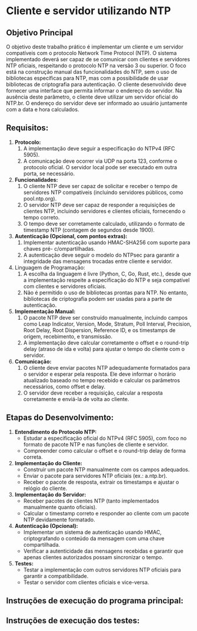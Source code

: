 # **Cliente e servidor utilizando NTP**

## Objetivo Principal
O objetivo deste trabalho prático é implementar um cliente e um servidor compatíveis com o
protocolo Network Time Protocol (NTP). O sistema implementado deverá ser capaz de se
comunicar com clientes e servidores NTP oficiais, respeitando o protocolo NTP na versão 3 ou
superior. O foco está na construção manual das funcionalidades do NTP, sem o uso de bibliotecas
específicas para NTP, mas com a possibilidade de usar bibliotecas de criptografia para autenticação.
O cliente desenvolvido deve fornecer uma interface que permita informar o endereço do servidor.
Na ausência deste parâmetro, o cliente deve utilizar um servidor oficial do NTP.br. O endereço do
servidor deve ser informado ao usuário juntamente com a data e hora calculados.

## Requisitos:
1. **Protocolo:**   
   1. A implementação deve seguir a especificação do NTPv4 (RFC 5905).
   2. A comunicação deve ocorrer via UDP na porta 123, conforme o protocolo oficial. O
servidor local pode ser executado em outra porta, se necessário.
2. **Funcionalidades:**
   1. O cliente NTP deve ser capaz de solicitar e receber o tempo de servidores NTP
compatíveis (incluindo servidores públicos, como pool.ntp.org).
   1. O servidor NTP deve ser capaz de responder a requisições de clientes NTP,
incluindo servidores e clientes oficiais, fornecendo o tempo correto.
   1. O tempo deve ser corretamente calculado, utilizando o formato de timestamp NTP
(contagem de segundos desde 1900).
3. **Autenticação (Opcional, com pontos extras):**
   1. Implementar autenticação usando HMAC-SHA256 com suporte para chaves pré-
c/ompartilhadas.
   2. A autenticação deve seguir o modelo do NTPsec para garantir a integridade das
mensagens trocadas entre cliente e servidor.
4. Linguagem de Programação:
   1. A escolha da linguagem é livre (Python, C, Go, Rust, etc.), desde que a implementação respeite a especificação do NTP e seja compatível com clientes e servidores oficiais.
   2. Não é permitido o uso de bibliotecas prontas para NTP. No entanto, bibliotecas de criptografia podem ser usadas para a parte de autenticação.
5. **Implementação Manual:**
   1. O pacote NTP deve ser construído manualmente, incluindo campos como Leap Indicator, Version, Mode, Stratum, Poll Interval, Precision, Root Delay, Root Dispersion, Reference ID, e os timestamps de origem, recebimento, e transmissão.
   2. A implementação deve calcular corretamente o offset e o round-trip delay (atraso de ida e volta) para ajustar o tempo do cliente com o servidor.
6. **Comunicação:**
   1. O cliente deve enviar pacotes NTP adequadamente formatados para o servidor e esperar pela resposta. Ele deve informar o horário atualizado baseado no tempo recebido e calcular os parâmetros necessários, como offset e delay.
   2. O servidor deve receber a requisição, calcular a resposta corretamente e enviá-la de volta ao cliente.
   
## Etapas do Desenvolvimento:
1. **Entendimento do Protocolo NTP:**   
      - Estudar a especificação oficial do NTPv4 (RFC 5905), com foco no formato de
pacote NTP e nas funções de cliente e servidor.
      - Compreender como calcular o offset e o round-trip delay de forma correta.
2. **Implementação do Cliente:**
      - Construir um pacote NTP manualmente com os campos adequados. 
      - Enviar o pacote para servidores NTP oficiais (ex.: a.ntp.br).
      - Receber o pacote de resposta, extrair os timestamps e ajustar o relógio do cliente.
3. **Implementação do Servidor:**
      - Receber pacotes de clientes NTP (tanto implementados manualmente quanto
oficiais).
      - Calcular o timestamp correto e responder ao cliente com um pacote NTP
devidamente formatado. 
4. **Autenticação (Opcional):**
      - Implementar um sistema de autenticação usando HMAC, criptografando o conteúdo
da mensagem com uma chave compartilhada.
      - Verificar a autenticidade das mensagens recebidas e garantir que apenas clientes
autorizados possam sincronizar o tempo.
5. **Testes:**
      - Testar a implementação com outros servidores NTP oficiais para garantir a
compatibilidade. 
      - Testar o servidor com clientes oficiais e vice-versa.

## Instruções de execução do programa principal:

## Instruções de execução dos testes: